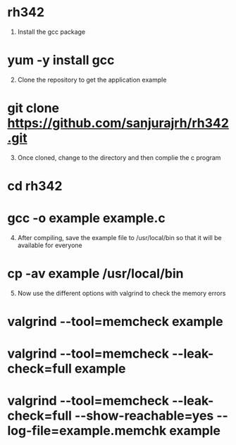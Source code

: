 # rh342
1. Install the gcc package 
# yum -y install gcc
2. Clone the repository to get the application example
# git clone https://github.com/sanjurajrh/rh342.git
3. Once cloned, change to the directory and then complie the c program
# cd rh342
# gcc -o example example.c
4. After compiling, save the example file to /usr/local/bin so that it will be available for everyone
# cp -av example /usr/local/bin
5. Now use the different options with valgrind to check the memory errors
# valgrind --tool=memcheck example
# valgrind --tool=memcheck --leak-check=full example
# valgrind --tool=memcheck --leak-check=full --show-reachable=yes --log-file=example.memchk example
